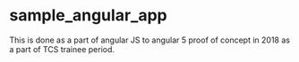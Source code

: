 # sample_angular_app
This is done as a part of angular JS to angular 5 proof of concept in 2018 as a part of TCS trainee period. 
